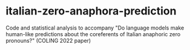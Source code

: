 # italian-zero-anaphora-prediction
Code and statistical analysis to accompany "Do language models make human-like predictions about the coreferents of Italian anaphoric zero pronouns?" (COLING 2022 paper)
